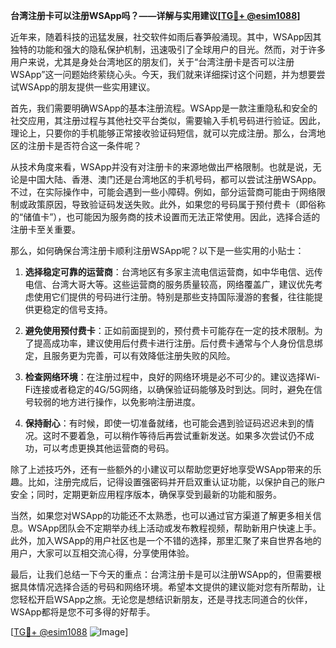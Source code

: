 **台湾注册卡可以注册WSApp吗？——详解与实用建议[[TG💪+ @esim1088](https://t.me/s/esim1088)]**

近年来，随着科技的迅猛发展，社交软件如雨后春笋般涌现。其中，WSApp因其独特的功能和强大的隐私保护机制，迅速吸引了全球用户的目光。然而，对于许多用户来说，尤其是身处台湾地区的朋友们，关于“台湾注册卡是否可以注册WSApp”这一问题始终萦绕心头。今天，我们就来详细探讨这个问题，并为想要尝试WSApp的朋友提供一些实用建议。

首先，我们需要明确WSApp的基本注册流程。WSApp是一款注重隐私和安全的社交应用，其注册过程与其他社交平台类似，需要输入手机号码进行验证。因此，理论上，只要你的手机能够正常接收验证码短信，就可以完成注册。那么，台湾地区的注册卡是否符合这一条件呢？

从技术角度来看，WSApp并没有对注册卡的来源地做出严格限制。也就是说，无论是中国大陆、香港、澳门还是台湾地区的手机号码，都可以尝试注册WSApp。不过，在实际操作中，可能会遇到一些小障碍。例如，部分运营商可能由于网络限制或政策原因，导致验证码发送失败。此外，如果您的号码属于预付费卡（即俗称的“储值卡”），也可能因为服务商的技术设置而无法正常使用。因此，选择合适的注册卡至关重要。

那么，如何确保台湾注册卡顺利注册WSApp呢？以下是一些实用的小贴士：

1. **选择稳定可靠的运营商**：台湾地区有多家主流电信运营商，如中华电信、远传电信、台湾大哥大等。这些运营商的服务质量较高，网络覆盖广，建议优先考虑使用它们提供的号码进行注册。特别是那些支持国际漫游的套餐，往往能提供更稳定的信号支持。

2. **避免使用预付费卡**：正如前面提到的，预付费卡可能存在一定的技术限制。为了提高成功率，建议使用后付费卡进行注册。后付费卡通常与个人身份信息绑定，且服务更为完善，可以有效降低注册失败的风险。

3. **检查网络环境**：在注册过程中，良好的网络环境是必不可少的。建议选择Wi-Fi连接或者稳定的4G/5G网络，以确保验证码能够及时到达。同时，避免在信号较弱的地方进行操作，以免影响注册进度。

4. **保持耐心**：有时候，即使一切准备就绪，也可能会遇到验证码迟迟未到的情况。这时不要着急，可以稍作等待后再尝试重新发送。如果多次尝试仍不成功，可以考虑更换其他运营商的号码。

除了上述技巧外，还有一些额外的小建议可以帮助您更好地享受WSApp带来的乐趣。比如，注册完成后，记得设置强密码并开启双重认证功能，以保护自己的账户安全；同时，定期更新应用程序版本，确保享受到最新的功能和服务。

当然，如果您对WSApp的功能还不太熟悉，也可以通过官方渠道了解更多相关信息。WSApp团队会不定期举办线上活动或发布教程视频，帮助新用户快速上手。此外，加入WSApp的用户社区也是一个不错的选择，那里汇聚了来自世界各地的用户，大家可以互相交流心得，分享使用体验。

最后，让我们总结一下今天的重点：台湾注册卡是可以注册WSApp的，但需要根据具体情况选择合适的号码和网络环境。希望本文提供的建议能对您有所帮助，让您轻松开启WSApp之旅。无论您是想结识新朋友，还是寻找志同道合的伙伴，WSApp都将是您不可多得的好帮手。

[[TG💪+ @esim1088](https://t.me/s/esim1088) ![Image](https://i.postimg.cc/4NQfJmqS/Snipaste-2025-05-13-00-14-12.png)]